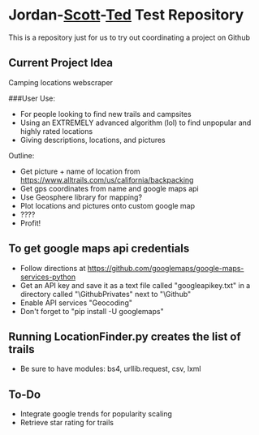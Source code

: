 # Jordan-[Scott](https://github.com/Pippeys)-[Ted](https://github.com/Sarulian) Test Repository

This is a repository just for us to try out coordinating a project on Github

## Current Project Idea
Camping locations webscraper

###User Use:

- For people looking to find new trails and campsites
- Using an EXTREMELY advanced algorithm (lol) to find unpopular and highly rated locations  
- Giving descriptions, locations, and pictures

Outline:
- Get picture + name of location from https://www.alltrails.com/us/california/backpacking
- Get gps coordinates from name and google maps api
- Use Geosphere library for mapping?
- Plot locations and pictures onto custom google map
- ????
- Profit!

## To get google maps api credentials

- Follow directions at https://github.com/googlemaps/google-maps-services-python
- Get an API key and save it as a text file called "googleapikey.txt" in a directory called "\GithubPrivates" next to "\Github"
- Enable API services "Geocoding"
- Don't forget to "pip install -U googlemaps"


## Running LocationFinder.py creates the list of trails

- Be sure to have modules: bs4, urllib.request, csv, lxml



## To-Do

- Integrate google trends for popularity scaling
- Retrieve star rating for trails
